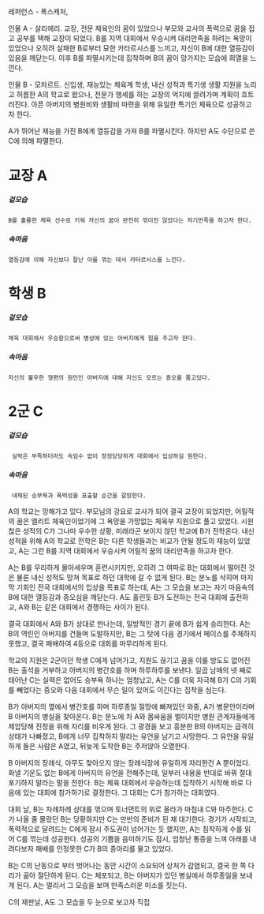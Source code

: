 레퍼런스 - 폭스캐처, 

인물 A - 살리에리.
	교장, 전문 체육인의 꿈이 있었으나 부모와 교사의 폭력으로 꿈을 접고 공부를 택해 교장이 되었다. B를 지역 대회에서 우승시켜 대리만족을 하려는 욕망이 있었으나 오히려 실패한 B로부터 묘한 카타르시스를 느끼고, 자신이 B에 대한 열등감이 있음을 깨닫는다. 이후 B를 파멸시키는데 집착하며 B의 꿈이 망가지는 모습에 희열을 느낀다.
	
인물 B - 모차르트.
	신입생, 재능있는 체육계 학생, 내신 성적과 특기생 생활 지원을 노리고 허름한 A의 학교로 왔으나, 전문가 행세를 하는 교장의 억지에 끌려가며 계획이 흐트러진다. 아픈 아버지의 병원비와 생활비 마련을 위해 유일한 특기인 체육으로 성공하고자 한다. 
	

A가 뛰어난 재능을 가진 B에게 열등감을 가져 B를 파멸시킨다. 하지만 A도 수단으로 쓴 C에 의해 파멸한다.
# 교장 A
##### 겉모습
	B를 훌륭한 체육 선수로 키워 자신의 꿈이 완전히 꺾이진 않았다는 자기만족을 하고자 한다.
##### 속마음
	열등감에 의해 자신보다 잘난 이를 꺾는 데서 카타르시스를 느낀다.

# 학생 B
##### 겉모습
	체육 대회에서 우승함으로써 병상에 있는 아버지에게 힘을 주고자 한다.
##### 속마음
	자신의 불우한 형편의 원인인 아버지에 대해 자신도 모르는 증오를 품고있다.

# 2군 C

##### 겉모습
	 실력은 부족하더라도 속임수 없이 정정당당하게 대회에서 입상하길 원한다.
##### 속마음
	 내제된 승부욕과 폭력성을 표출할 순간을 갈망한다.

 A의 학교는 망해가고 있다. 부모님의 강요로 교사가 되어 결국 교장이 되었지만, 어릴적의 꿈은 엘리트 체육인이었기에 그 욕망을 가망없는 체육부 지원으로 풀고 있었다. 시원찮은 성적의 C가 그나마 우수한 상황, 미래라곤 보이지 않던 학교에 B가 전학온다. 내신 성적을 위해 A의 학교로 전학은 B는 다른 학생들과는 비교가 안될 정도의 재능이 있었고, A는 그런 B를 지역 대회에서 우승시켜 어릴적 꿈의 대리만족을 하고자 한다.
 
 A는 B를 무리하게 몰아세우며 훈련시키지만, 오히려 그 여파로 B는 대회에서 떨어진 것은 물론 내신 성적도 망쳐 목표로 하던 대학에 갈 수 없게 된다. B는 분노를 삭히며 마지막 기회인 전국 대회에서의 입상을 목표로 하는데, A는 그 모습을 보고는 자기 마음속의 B에 대한 열등감과 증오심을 깨닫는다. A도 홀린듯 B가 도전하는 전국 대회에 출전하고, A와 B는 같은 대회에서 경쟁하는 사이가 된다.

 결국 대회에서 A와 B가 상대로 만나는데, 일방적인 경기 끝에 B가 쉽게 승리한다. A는 B의 역린인 아버지를 건들며 도발하지만, B는 그 탓에 다음 경기에서 페이스를 주체하지 못했고, 결국 패배하여 4등으로 대회를 마무리하게 된다.

 학교의 지원은 2군이던 학생 C에게 넘어가고, 지원도 끊기고 꿈을 이룰 방도도 없어진 B는 출석을 거부하고 아버지의 병간호를 하며 하루하루를 보낸다. 일곱 남매의 넷 째로 태어난 C는 실력은 없어도 승부욕 하나는 엄청났고, A는 C를 더욱 자극해 B가 C의 기회를 빼었다는 증오와 다음 대회에서 무슨 일이 있어도 이긴다는 집착을 심는다.

 B가 아버지의 옆에서 병간호를 하며 하루종일 절망에 빠져있던 와중, A가 병문안이라며 B 아버지의 병실을 찾아온다. B는 분노에 차 A와 몸싸움을 벌이지만 병원 관계자들에게 제압당해 진정을 위해 자리를 비우게 된다. 그 광경을 보고 흥분한 B의 아버지는 급격히 상태가 나빠졌고, B에게 너무 집착하지 말라는 유언을 남기고 사망한다. 그 유언을 유일하게 들은 사람은 A였고, 뒤늦게 도착한 B는 주저앉아 오열한다. 

 B 아버지의 장례식, 아무도 찾아오지 않는 장례식장에 유일하게 자리한건 A 뿐이었다. 화낼 기운도 없는 B에게 아버지의 유언을 전해주는데, 일부러 내용을 반대로 바꿔 절대 포기하지 말라는 말을 전한다. B는 체육 대회에서 우승하는데 집착하기 시작해 바로 다음에 있는 대회에 참가하기로 결정한다. 그 대회는 C가 참가하는 대회였다.

 대회 날, B는 차례차례 상대를 꺾으며 토너먼트의 위로 올라가 마침내 C와 마주한다. C가 나올 줄 몰랐던 B는 당황하지만 C는 만반의 준비가 된 채 대기한다. 경기가 시작되고, 폭력적으로 달려드는 C에게 잠시 주도권이 넘어가는 듯 했지만, A는 침착하게 수를 읽어 C를 꺾는데 성공한다. 성공의 기쁨을 음미하기도 잠시, 엄청난 통증을 느껴 아래를 내려다보자 패배를 인정못한 C가 B의 종아리를 물고 있었다.

 B는 C의 난동으로 부터 벗어나는 동안 시간이 소요되어 상처가 감염되고, 결국 한 쪽 다리가 곪아 절단하게 된다. C는 체포되고, B는 아버지가 있던 병실에서 하루종일을 보내게 된다. A는 멀리서 그 모습을 보며 만족스러운 미소를 짓는다. 

 C의 재판날, A도 그 모습을 두 눈으로 보고자 직접 